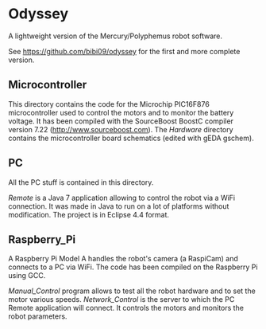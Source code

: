 Odyssey
=======

A lightweight version of the Mercury/Polyphemus robot software.

See https://github.com/bibi09/odyssey for the first and more complete version.

Microcontroller
---------------

This directory contains the code for the Microchip PIC16F876 microcontroller used to control the motors and to monitor the battery voltage.
It has been compiled with the SourceBoost BoostC compiler version 7.22 (http://www.sourceboost.com).
The *Hardware* directory contains the microcontroller board schematics (edited with gEDA gschem).

PC
--

All the PC stuff is contained in this directory.

*Remote* is a Java 7 application allowing to control the robot via a WiFi connection. It was made in Java to run on a lot of platforms without modification. The project is in Eclipse 4.4 format.

Raspberry_Pi
------------

A Raspberry Pi Model A handles the robot's camera (a RaspiCam) and connects to a PC via WiFi.
The code has been compiled on the Raspberry Pi using GCC.

*Manual_Control* program allows to test all the robot hardware and to set the motor various speeds.
*Network_Control* is the server to which the PC Remote application will connect. It controls the motors and monitors the robot parameters.
